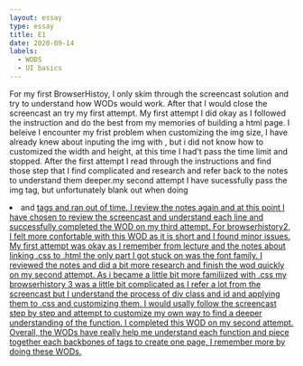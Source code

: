```yaml
---
layout: essay
type: essay
title: E1
date: 2020-09-14
labels:
  - WODS
  - UI basics
---
```


For my first BrowserHistoy, I only skim through the screencast solution and try to understand how WODs would work. After that I would close the screencast an try my first attempt. My first attempt I did okay as I followed the instruction and do the best from my memories of building a html page. I beleive I encounter my frist problem when customizing the img size, I have already knew about inputing the img with <img src="">, but i did not know how to customized the width and height, at this time I had't pass the time limit and stopped. After the first attempt I read through the instructions and find those step that I find complicated and research and refer back to the notes to understand them deeper.my second attempt I have sucessfully pass the img tag, but unfortunately blank out when doing <li> and <a href> tags and ran out of time. I review the notes again and at this point I have chosen to review the screencast and understand each line and successfully completed the WOD on my third attempt. For browserhistory2, I felt more confortable with this WOD as it is short and I found minor issues. My first attempt was okay as I remember from lecture and the notes about linking .css to .html the only part I got stuck on was the font family. I reviewed the notes and did a bit more research and finish the wod quickly on my second attempt. As i became a little bit more familiized with .css my browserhistory 3 was a little bit complicated as I refer a lot from the screencast but I understand the process of div class and id and applying them to .css and customizing them. I would usally follow the screencast step by step and attempt to customize my own way to find a deeper understanding of the function. I completed this WOD on my second attempt. Overall, the WODs have really help me understand each function and piece together each backbones of tags to create one page, I remember more by doing these WODs.
